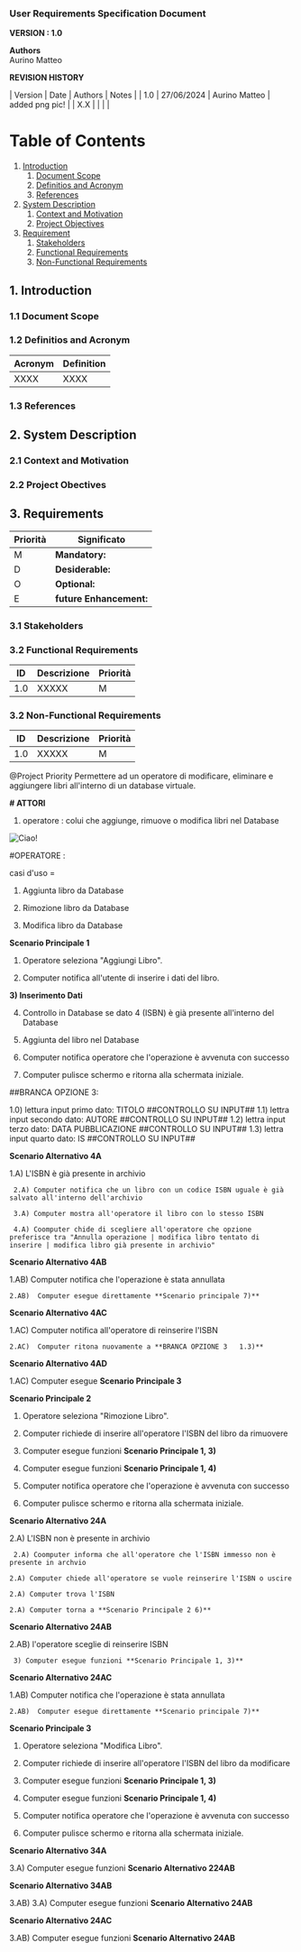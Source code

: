 
### User Requirements Specification Document


**VERSION : 1.0**

**Authors**  
Aurino
Matteo

**REVISION HISTORY**

| Version    | Date        | Authors      | Notes        |
| 1.0 | 27/06/2024 | Aurino Matteo | added png pic! |
| X.X |  | |  |

# Table of Contents

1. [Introduction](#p1)
	1. [Document Scope](#sp1.1)
	2. [Definitios and Acronym](#sp1.2) 
	3. [References](#sp1.3)
2. [System Description](#p2)
	1. [Context and Motivation](#sp2.1)
	2. [Project Objectives](#sp2.2)
3. [Requirement](#p3)
 	1. [Stakeholders](#sp3.1)
 	2. [Functional Requirements](#sp3.2)
 	3. [Non-Functional Requirements](#sp3.3)
  
  

<a name="p1"></a>

## 1. Introduction

<a name="sp1.1"></a>

### 1.1 Document Scope


<a name="sp1.2"></a>

### 1.2 Definitios and Acronym


| Acronym				| Definition | 
| ------------------------------------- | ----------- | 
| XXXX                                  | XXXX |

<a name="sp1.3"></a>

### 1.3 References 

<a name="p2"></a>

## 2. System Description
<a name="sp2.15"></a>

### 2.1 Context and Motivation

<a name="sp2.2"></a>

### 2.2 Project Obectives 

<a name="p3"></a>

## 3. Requirements

| Priorità | Significato | 
| --------------- | ----------- | 
| M | **Mandatory:**   |
| D | **Desiderable:** |
| O | **Optional:**    |
| E | **future Enhancement:** |

<a name="sp3.1"></a>
### 3.1 Stakeholders

<a name="sp3.2"></a>
### 3.2 Functional Requirements 

| ID | Descrizione | Priorità |
| --------------- | ----------- | ---------- | 
| 1.0 |  XXXXX |M|

<a name="sp3.3"></a>
### 3.2 Non-Functional Requirements 
 
| ID | Descrizione | Priorità |
| --------------- | ----------- | ---------- | 
| 1.0 | XXXXX |M|


@Project Priority
Permettere ad un operatore di modificare, eliminare e aggiungere libri all'interno di un database virtuale.



**# ATTORI**

1) operatore : colui che aggiunge, rimuove o modifica libri nel Database


![Ciao!](imgs/Operatore.png)





#OPERATORE : 

casi d'uso =

1) Aggiunta libro da Database

2) Rimozione libro da Database

3) Modifica libro da Database


**Scenario Principale 1**

1) Operatore seleziona "Aggiungi Libro".

2) Computer notifica all'utente di inserire i dati del libro.

**3) Inserimento Dati**

4) Controllo in Database se dato 4 (ISBN) è già presente all'interno del Database

5) Aggiunta del libro nel Database

6) Computer notifica operatore che l'operazione è avvenuta con successo

7) Computer pulisce schermo e ritorna alla schermata iniziale.

##BRANCA OPZIONE 3:

1.0) lettura input primo dato: TITOLO
##CONTROLLO SU INPUT##
1.1) lettra input secondo dato: AUTORE
##CONTROLLO SU INPUT##
1.2) lettra input terzo dato: DATA PUBBLICAZIONE
##CONTROLLO SU INPUT##
1.3) lettra input quarto dato: IS
##CONTROLLO SU INPUT##



**Scenario Alternativo 4A**

1.A) L'ISBN è già presente in archivio
		
     2.A) Computer notifica che un libro con un codice ISBN uguale è già salvato all'interno dell'archivio

     3.A) Computer mostra all'operatore il libro con lo stesso ISBN 

     4.A) Coomputer chide di scegliere all'operatore che opzione preferisce tra "Annulla operazione | modifica libro tentato di inserire | modifica libro già presente in archivio"



**Scenario Alternativo 4AB**

1.AB) Computer notifica che l'operazione è stata annullata

    2.AB)  Computer esegue direttamente **Scenario principale 7)**


**Scenario Alternativo 4AC**

1.AC) Computer notifica all'operatore di reinserire l'ISBN 

    2.AC)  Computer ritona nuovamente a **BRANCA OPZIONE 3   1.3)** 


**Scenario Alternativo 4AD**

1.AC) Computer esegue **Scenario Principale 3**




**Scenario Principale 2**

1) Operatore seleziona "Rimozione Libro".

2) Computer richiede di inserire all'operatore l'ISBN del libro da rimuovere

3) Computer esegue funzioni **Scenario Principale 1, 3)**

4) Computer esegue funzioni **Scenario Principale 1, 4)** 

6) Computer notifica operatore che l'operazione è avvenuta con successo

7) Computer pulisce schermo e ritorna alla schermata iniziale.


**Scenario Alternativo 24A**

2.A) L'ISBN non è presente in archivio

     2.A) Coomputer informa che all'operatore che l'ISBN immesso non è presente in archvio

	2.A) Computer chiede all'operatore se vuole reinserire l'ISBN o uscire

	2.A) Computer trova l'ISBN

	2.A) Computer torna a **Scenario Principale 2 6)**



**Scenario Alternativo 24AB**

2.AB) l'operatore sceglie di reinserire ISBN

     3) Computer esegue funzioni **Scenario Principale 1, 3)**

**Scenario Alternativo 24AC**

1.AB) Computer notifica che l'operazione è stata annullata

    2.AB)  Computer esegue direttamente **Scenario principale 7)**







**Scenario Principale 3**

1) Operatore seleziona "Modifica Libro".

2) Computer richiede di inserire all'operatore l'ISBN del libro da modificare

3) Computer esegue funzioni **Scenario Principale 1, 3)**

4) Computer esegue funzioni **Scenario Principale 1, 4)** 

6) Computer notifica operatore che l'operazione è avvenuta con successo

7) Computer pulisce schermo e ritorna alla schermata iniziale.


**Scenario Alternativo 34A**

3.A) Computer esegue funzioni **Scenario Alternativo 224AB**


**Scenario Alternativo 34AB**

3.AB) 3.A) Computer esegue funzioni **Scenario Alternativo 24AB**

**Scenario Alternativo 24AC**

3.AB) Computer esegue funzioni **Scenario Alternativo 24AB**





